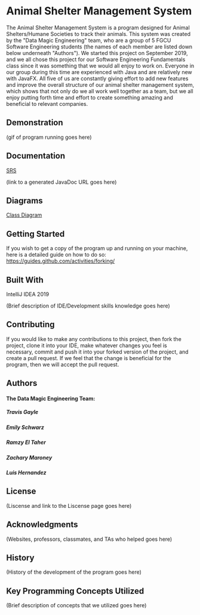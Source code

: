 # Animal Shelter Management System

The Animal Shelter Management System is a program designed for Animal Shelters/Humane Societies to track their animals. This system was created by the "Data Magic Engineering" team, who are a group of 5 FGCU Software Engineering students (the names of each member are listed down below underneath "Authors"). We started this project on September 2019, and we all chose this project for our Software Engineering Fundamentals class since it was something that we would all enjoy to work on. Everyone in our group during this time are experienced with Java and are relatively new with JavaFX. All five of us are constantly giving effort to add new features and improve the overall structure of our animal shelter management system, which shows that not only do we all work well together as a team, but we all enjoy putting forth time and effort to create something amazing and beneficial to relevant companies.


## Demonstration

(gif of program running goes here)

## Documentation

[SRS](documents/SRS.pdf)

(link to a generated JavaDoc URL goes here)

## Diagrams

[Class Diagram](documents/Class_Diagram.JPG)

## Getting Started

If you wish to get a copy of the program up and running on your machine, here is a detailed guide on how to do so: https://guides.github.com/activities/forking/

## Built With

IntelliJ IDEA 2019

(Brief description of IDE/Development skills knowledge goes here)

## Contributing

If you would like to make any contributions to this project, then fork the project, clone it into your IDE, make whatever changes you feel is necessary, commit and push it into your forked version of the project, and create a pull request. If we feel that the change is beneficial for the program, then we will accept the pull request.

## Authors

#### The Data Magic Engineering Team: 

##### Travis Gayle

##### Emily Schwarz

##### Ramzy El Taher

##### Zachary Maroney

##### Luis Hernandez


## License

(Liscense and link to the Liscense page goes here)

## Acknowledgments

(Websites, professors, classmates, and TAs who helped goes here)

## History

(History of the development of the program goes here)

## Key Programming Concepts Utilized

(Brief description of concepts that we utilized goes here)
